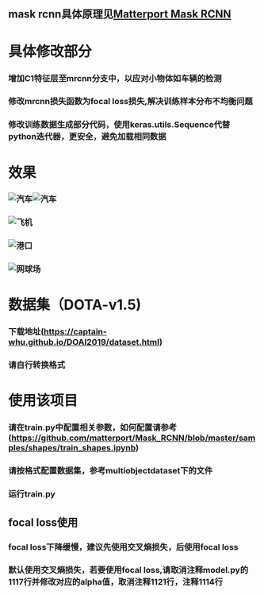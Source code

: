 ## mask rcnn具体原理见[Matterport Mask RCNN](https://github.com/matterport/Mask_RCNN)
# 具体修改部分
### 增加C1特征层至mrcnn分支中，以应对小物体如车辆的检测
### 修改mrcnn损失函数为focal loss损失,解决训练样本分布不均衡问题
### 修改训练数据生成部分代码，使用keras.utils.Sequence代替python迭代器，更安全，避免加载相同数据
# 效果
### ![汽车](https://github.com/mohuazheliu/Mask_RCNN/blob/master/images/61.jpg)![汽车](https://github.com/mohuazheliu/Mask_RCNN/blob/master/images/3664.jpg)
### ![飞机](https://github.com/mohuazheliu/Mask_RCNN/blob/master/images/438.jpg)
### ![港口](https://github.com/mohuazheliu/Mask_RCNN/blob/master/images/1841.jpg)
### ![网球场](https://github.com/mohuazheliu/Mask_RCNN/blob/master/images/474.jpg)
# 数据集（DOTA-v1.5)
### 下载地址(https://captain-whu.github.io/DOAI2019/dataset.html)
### 请自行转换格式
# 使用该项目
### 请在train.py中配置相关参数，如何配置请参考(https://github.com/matterport/Mask_RCNN/blob/master/samples/shapes/train_shapes.ipynb)
### 请按格式配置数据集，参考multiobjectdataset下的文件
### 运行train.py
## focal loss使用
### focal loss下降缓慢，建议先使用交叉熵损失，后使用focal loss
### 默认使用交叉熵损失，若要使用focal loss,请取消注释model.py的1117行并修改对应的alpha值，取消注释1121行，注释1114行
